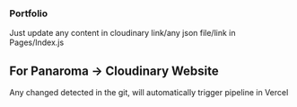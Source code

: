 ### Portfolio


Just update any content in cloudinary link/any json file/link in Pages/Index.js


## For Panaroma -> Cloudinary Website 

Any changed detected in the git, will automatically trigger pipeline in Vercel

